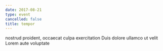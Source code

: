 ```yaml
---
date: 2017-08-21
type: event
cancelled: false
title: tempor
---
```

nostrud proident, occaecat culpa exercitation Duis dolore ullamco ut velit Lorem aute voluptate